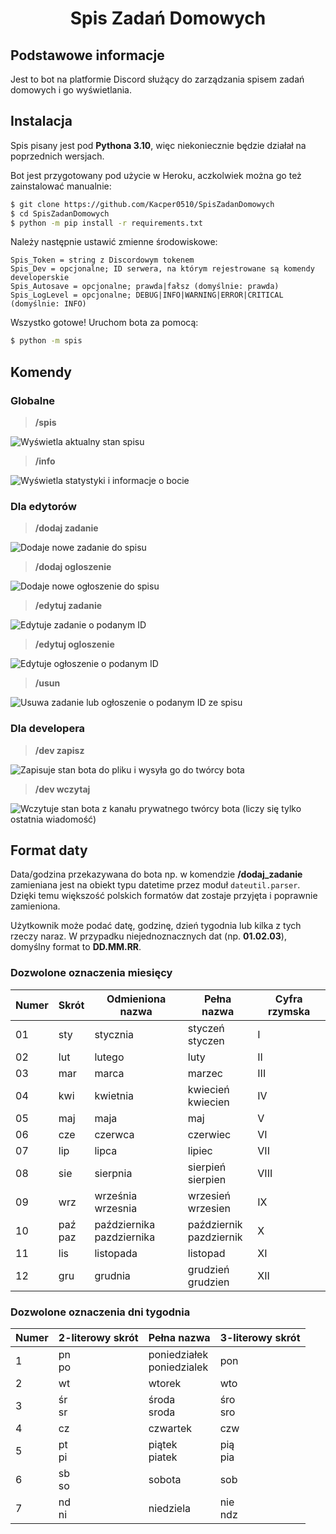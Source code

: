 <h1 align="center">Spis Zadań Domowych</h1>

## Podstawowe informacje
Jest to bot na platformie Discord służący do zarządzania spisem zadań domowych i go wyświetlania.

## Instalacja
Spis pisany jest pod **Pythona 3.10**, więc niekoniecznie będzie działał na poprzednich wersjach.

Bot jest przygotowany pod użycie w Heroku, aczkolwiek można go też zainstalować manualnie:
```sh
$ git clone https://github.com/Kacper0510/SpisZadanDomowych
$ cd SpisZadanDomowych
$ python -m pip install -r requirements.txt
```

Należy następnie ustawić zmienne środowiskowe:
```
Spis_Token = string z Discordowym tokenem
Spis_Dev = opcjonalne; ID serwera, na którym rejestrowane są komendy developerskie
Spis_Autosave = opcjonalne; prawda|fałsz (domyślnie: prawda)
Spis_LogLevel = opcjonalne; DEBUG|INFO|WARNING|ERROR|CRITICAL (domyślnie: INFO)
```

Wszystko gotowe! Uruchom bota za pomocą:
```sh
$ python -m spis
```

## Komendy

### Globalne

> **/spis**

![Wyświetla aktualny stan spisu](https://cdn.discordapp.com/attachments/931884001680031754/1046541847713034342/image.png)

> **/info**

![Wyświetla statystyki i informacje o bocie](https://cdn.discordapp.com/attachments/931884001680031754/1046542237921722449/image.png)

### Dla edytorów

> **/dodaj zadanie**

![Dodaje nowe zadanie do spisu](https://cdn.discordapp.com/attachments/931884001680031754/1046542914056105984/image.png)

> **/dodaj ogloszenie**

![Dodaje nowe ogłoszenie do spisu](https://cdn.discordapp.com/attachments/931884001680031754/1046543246668595260/image.png)

> **/edytuj zadanie**

![Edytuje zadanie o podanym ID](https://cdn.discordapp.com/attachments/931884001680031754/1046544727945777202/image.png)

> **/edytuj ogloszenie**

![Edytuje ogłoszenie o podanym ID](https://cdn.discordapp.com/attachments/931884001680031754/1046544322012663839/image.png)

> **/usun**

![Usuwa zadanie lub ogłoszenie o podanym ID ze spisu](https://cdn.discordapp.com/attachments/931884001680031754/1046543944357519360/image.png)

### Dla developera

> **/dev zapisz**

![Zapisuje stan bota do pliku i wysyła go do twórcy bota](https://cdn.discordapp.com/attachments/931884001680031754/1046545104615252008/image.png)

> **/dev wczytaj**

![Wczytuje stan bota z kanału prywatnego twórcy bota (liczy się tylko ostatnia wiadomość)](https://cdn.discordapp.com/attachments/931884001680031754/1046545798558658650/image.png)

## Format daty

Data/godzina przekazywana do bota np. w komendzie **/dodaj_zadanie** zamieniana jest na obiekt typu datetime przez moduł `dateutil.parser`.
Dzięki temu większość polskich formatów dat zostaje przyjęta i poprawnie zamieniona.

Użytkownik może podać datę, godzinę, dzień tygodnia lub kilka z tych rzeczy naraz.
W przypadku niejednoznacznych dat (np. **01.02.03**), domyślny format to **DD.MM.RR**.

### Dozwolone oznaczenia miesięcy

| Numer | Skrót       | Odmieniona nazwa              | Pełna nazwa                 | Cyfra rzymska |
|-------|-------------|-------------------------------|-----------------------------|---------------|
| 01    | sty         | stycznia                      | styczeń<br/>styczen         | I             |
| 02    | lut         | lutego                        | luty                        | II            |
| 03    | mar         | marca                         | marzec                      | III           |
| 04    | kwi         | kwietnia                      | kwiecień<br/>kwiecien       | IV            |
| 05    | maj         | maja                          | maj                         | V             |
| 06    | cze         | czerwca                       | czerwiec                    | VI            |
| 07    | lip         | lipca                         | lipiec                      | VII           |
| 08    | sie         | sierpnia                      | sierpień<br/>sierpien       | VIII          |
| 09    | wrz         | września<br/>wrzesnia         | wrzesień<br/>wrzesien       | IX            |
| 10    | paź<br/>paz | października<br/>pazdziernika | październik<br/>pazdziernik | X             |
| 11    | lis         | listopada                     | listopad                    | XI            |
| 12    | gru         | grudnia                       | grudzień<br/>grudzien       | XII           |

### Dozwolone oznaczenia dni tygodnia

| Numer | 2-literowy skrót | Pełna nazwa                   | 3-literowy skrót |
|-------|------------------|-------------------------------|------------------|
| 1     | pn<br/>po        | poniedziałek<br/>poniedzialek | pon              |
| 2     | wt               | wtorek                        | wto              |
| 3     | śr<br/>sr        | środa<br/>sroda               | śro<br/>sro      |
| 4     | cz               | czwartek                      | czw              |
| 5     | pt<br/>pi        | piątek<br/>piatek             | pią<br/>pia      |
| 6     | sb<br/>so        | sobota                        | sob              |
| 7     | nd<br/>ni        | niedziela                     | nie<br/>ndz      |
